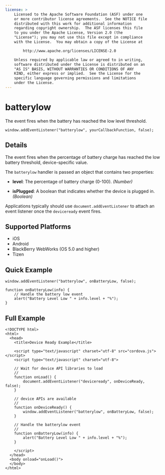 ```yaml
---
license: >
    Licensed to the Apache Software Foundation (ASF) under one
    or more contributor license agreements.  See the NOTICE file
    distributed with this work for additional information
    regarding copyright ownership.  The ASF licenses this file
    to you under the Apache License, Version 2.0 (the
    "License"); you may not use this file except in compliance
    with the License.  You may obtain a copy of the License at

        http://www.apache.org/licenses/LICENSE-2.0

    Unless required by applicable law or agreed to in writing,
    software distributed under the License is distributed on an
    "AS IS" BASIS, WITHOUT WARRANTIES OR CONDITIONS OF ANY
    KIND, either express or implied.  See the License for the
    specific language governing permissions and limitations
    under the License.
---
```


# batterylow

The event fires when the battery has reached the low level threshold.

    window.addEventListener("batterylow", yourCallbackFunction, false);

## Details

The event fires when the percentage of battery charge has reached the
low battery threshold, device-specific value.

The `batterylow` handler is passed an object that contains two
properties:

- __level__: The percentage of battery charge (0-100). _(Number)_

- __isPlugged__: A boolean that indicates whether the device is plugged in. _(Boolean)_

Applications typically should use `document.addEventListener` to
attach an event listener once the `deviceready` event fires.

## Supported Platforms

- iOS
- Android
- BlackBerry WebWorks (OS 5.0 and higher)
- Tizen

## Quick Example

    window.addEventListener("batterylow", onBatteryLow, false);

    function onBatteryLow(info) {
        // Handle the battery low event
        alert("Battery Level Low " + info.level + "%");
    }

## Full Example

    <!DOCTYPE html>
    <html>
      <head>
        <title>Device Ready Example</title>

        <script type="text/javascript" charset="utf-8" src="cordova.js"></script>
        <script type="text/javascript" charset="utf-8">

        // Wait for device API libraries to load
        //
        function onLoad() {
            document.addEventListener("deviceready", onDeviceReady, false);
        }

        // device APIs are available
        //
        function onDeviceReady() {
            window.addEventListener("batterylow", onBatteryLow, false);
        }

        // Handle the batterylow event
        //
        function onBatteryLow(info) {
            alert("Battery Level Low " + info.level + "%");
        }

        </script>
      </head>
      <body onload="onLoad()">
      </body>
    </html>
